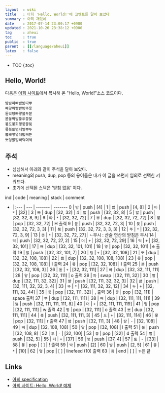 ```yaml
---
layout  : wiki
title   : 아희 'Hello, World!'에 코멘트를 달아 보았다
summary : 아희 재밌네
date    : 2017-07-14 23:00:17 +0900
updated : 2021-10-26 23:38:12 +0900
tag     : aheui
toc     : true
public  : true
parent  : [[/language/aheui]]
latex   : false
---
```

* TOC
{:toc}

## Hello, World!

다음은 [아희 사이트](https://github.com/aheui/aheui.github.io/blob/master/_posts/2006-10-27-specification.ko.markdown#예제)에서 복사해 온 "Hello, World!"소스 코드이다.

```aheui
밤밣따빠밣밟따뿌
빠맣파빨받밤뚜뭏
돋밬탕빠맣붏두붇
볻뫃박발뚷투뭏붖
뫃도뫃희멓뭏뭏붘
뫃봌토범더벌뿌뚜
뽑뽀멓멓더벓뻐뚠
뽀덩벐멓뻐덕더벅
```

## 주석

* 심심해서 아래와 같이 주석을 달아 보았다.
* meaning의 push, dup, pop 등의 용어들은 내가 이 글을 쓰면서 임의로 선택한 키워드다.
* 초기에 선택된 스택은 '받침 없음' 이다.

ind | code | meaning | stack                   | comment
-   | :--- | ---     | -------                 | -------
0   | `밤`   | push    | [4]                     |
1   | `밣`   | push    | [4, 8]                  |
2   | `따`   | `*`     | [32]                    |
3   | `빠`   | dup     | [32, 32]                |
4   | `밣`   | push    | [32, 32, 8]             |
5   | `밟`   | push    | [32, 32, 8, 9]          |
6   | `따`   | `*`     | [32, 32, 72]            |
7   | `뿌`   | dup     | [32, 32, 72, 72]        |
8   | `뭏`   | pop     | [32, 32, 72]            | H 출력
9   | `붇`   | push    | [32, 32, 72, 3]         |
10  | `붖`   | push    | [32, 32, 72, 3, 3]      |
11  | `붘`   | push    | [32, 32, 72, 3, 3, 3]   |
12  | `뚜`   | `*`     | [32, 32, 72, 3, 9]      |
13  | `뚠`   | `*`     | [32, 32, 72, 27]        | `ㄴ`무시 : 산술 연산의 받침은 무시
14  | `벅`   | push    | [32, 32, 72, 27, 2]     |
15  | `더`   | `+`     | [32, 32, 72, 29]        |
16  | `덕`   | `+`     | [32, 32, 101]           |
17  | `뻐`   | dup     | [32, 32, 101, 101]      |
18  | `멓`   | pop     | [32, 32, 101]           | e 출력
19  | `벐`   | push    | [32, 32, 101,  7]       |
20  | `덩`   | `+`     | [32, 32, 108]           |
21  | `뽀`   | dup     | [32, 32, 108, 108]      |
22  | `뽑`   | dup     | [32, 32, 108, 108, 108] |
23  | `뫃`   | pop     | [32, 32, 108, 108]      | l 출력
24  | `뫃`   | pop     | [32, 32, 108]           | l 출력
25  | `볻`   | push    | [32, 32, 108, 3]        |
26  | `돋`   | `+`     | [32, 32, 111]           |
27  | `빠`   | dup     | [32, 32, 111, 111]      |
28  | `맣`   | pop     | [32, 32, 111]           | o 출력
29  | `파`   | swap    | [32, 111, 32]           |
30  | `빨`   | dup     | [32, 111, 32, 32]       |
31  | `받`   | push    | [32, 111, 32, 32, 3]    |
32  | `밤`   | push    | [32, 111, 32, 32, 3, 4] |
33  | `뚜`   | `*`     | [32, 111, 32, 32, 12]   |
34  | `두`   | `+`     | [32, 111, 32, 44]       |
35  | `뭏`   | pop     | [32, 111, 32]           | ,  출력
36  | `뭏`   | pop     | [32, 111]               | space 출력
37  | `뿌`   | dup     | [32, 111, 111]          |
38  | `뻐`   | dup     | [32, 111, 111, 111]     |
39  | `벓`   | push    | [32, 111, 111, 111, 8]  |
40  | `더`   | `+`     | [32, 111, 111, 119]     |
41  | `멓`   | pop     | [32, 111, 111]          | w 출력
42  | `멓`   | pop     | [32, 111]               | o 출력
43  | `뽀`   | dup     | [32, 111, 111]          |
44  | `봌`   | push    | [32, 111, 111, 3]       |
45  | `도`   | `+`     | [32, 111, 114]          |
46  | `뫃`   | pop     | [32, 111]               | r 출력
47  | `밬`   | push    | [32, 111, 3]            |
48  | `탕`   | `-`     | [32, 108]               |
49  | `빠`   | dup     | [32, 108, 108]          |
50  | `맣`   | pop     | [32, 108]               | l 출력
51  | `붏`   | push    | [32, 108, 8]            |
52  | `투`   | `-`     | [32, 100]               |
53  | `뭏`   | pop     | [32]                    | d 출력
54  | `벌`   | push    | [32, 5]                 |
55  | `더`   | `+`     | [37]                    |
56  | `범`   | push    | [37, 4]                 |
57  | `토`   | `-`     | [33]                    |
58  | `뫃`   | pop     | [ ]                     | ! 출력
59  | `박`   | push    | [2]                     |
60  | `발`   | push    | [2, 5]                  |
61  | `뚷`   | `*`     | [10]                    |
62  | `멓`   | pop     | [ ]                     | linefeed (10) 출력
63  | `희`   | end     | [ ]                     | `ㅎ`은 끝

## Links

- [아희 specification](https://github.com/aheui/aheui.github.io/blob/master/_posts/2006-10-27-specification.ko.markdown)
- [아희 사이트: Hello, World! 예제](https://github.com/aheui/aheui.github.io/blob/master/_posts/2006-10-27-specification.ko.markdown#예제)

